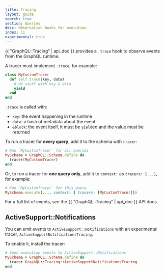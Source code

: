 ```yaml
---
title: Tracing
layout: guide
search: true
section: Queries
desc: Observation hooks for execution
index: 11
experimental: true
---
```


{{ "GraphQL::Tracing" | api_doc }} provides a `.trace` hook to observe events from the GraphQL runtime.

A tracer must implement `.trace`, for example:

```ruby
class MyCustomTracer
  def self.trace(key, data)
    # do stuff with key & data
    yield
  end
end
```

`.trace` is called with:

- `key`: the event happening in the runtime
- `data`: a hash of metadata about the event
- `&block`: the event itself, it must be `yield`ed and the value must be returned

To run a tracer for __every query__, add it to the schema with `tracer`:

```ruby
# Run `MyCustomTracer` for all queries
MySchema = GraphQL::Schema.define do
  tracer(MyCustomTracer)
end
```

Or, to run a tracer for __one query only__, add it to `context:` as `tracers: [...]`, for example:

```ruby
# Run `MyCustomTracer` for this query
MySchema.execute(..., context: { tracers: [MyCustomTracer]})
```

For a full list of events, see the {{ "GraphQL::Tracing" | api_doc }} API docs.

## ActiveSupport::Notifications

You can emit events to `ActiveSupport::Notifications` with an experimental tracer, `ActiveSupportNotificationsTracing`.

To enable it, install the tracer:

```ruby
# Send execution events to ActiveSupport::Notifications
MySchema = GraphQL::Schema.define do
  tracer GraphQL::Tracing::ActiveSupportNotificationsTracing
end
```
